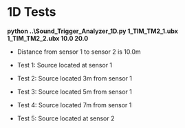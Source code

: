 # 1D Tests

**python ..\Sound_Trigger_Analyzer_1D.py 1_TIM_TM2_1.ubx 1_TIM_TM2_2.ubx 10.0 20.0**

- Distance from sensor 1 to sensor 2 is 10.0m

- Test 1: Source located at sensor 1
- Test 2: Source located 3m from sensor 1
- Test 3: Source located 5m from sensor 1
- Test 4: Source located 7m from sensor 1
- Test 5: Source located at sensor 2
